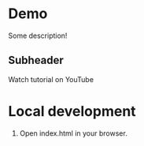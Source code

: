 # Demo 

Some description!

## Subheader

Watch tutorial on YouTube

# Local development

1. Open index.html in your browser.
